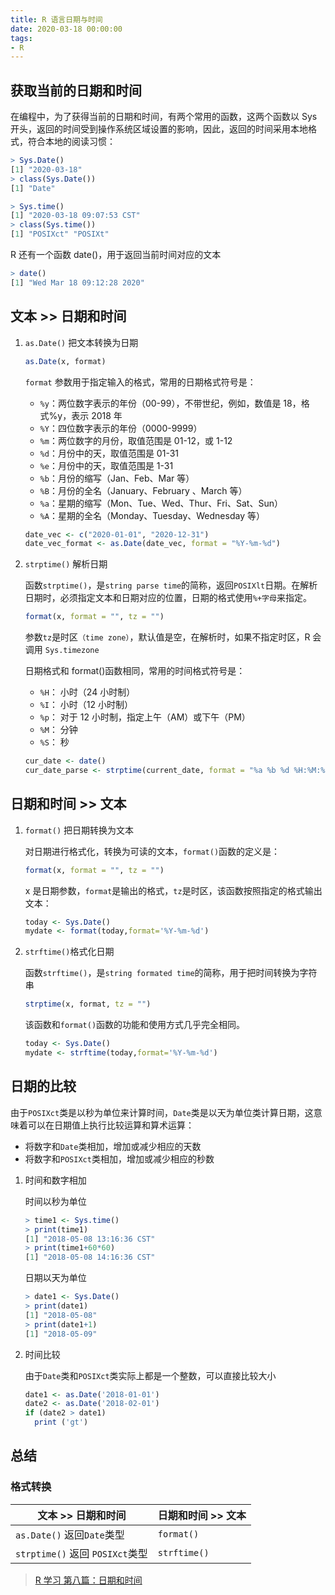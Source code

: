 ```yaml
---
title: R 语言日期与时间
date: 2020-03-18 00:00:00
tags:
- R
---
```


## 获取当前的日期和时间

在编程中，为了获得当前的日期和时间，有两个常用的函数，这两个函数以 Sys 开头，返回的时间受到操作系统区域设置的影响，因此，返回的时间采用本地格式，符合本地的阅读习惯：

```r
> Sys.Date()
[1] "2020-03-18"
> class(Sys.Date())
[1] "Date"

> Sys.time()
[1] "2020-03-18 09:07:53 CST"
> class(Sys.time())
[1] "POSIXct" "POSIXt"
```

R 还有一个函数 date()，用于返回当前时间对应的文本

```r
> date()
[1] "Wed Mar 18 09:12:28 2020"
```

## 文本 >> 日期和时间

1. `as.Date()` 把文本转换为日期

   ```r
   as.Date(x, format)
   ```

   `format` 参数用于指定输入的格式，常用的日期格式符号是：

   - `%y`：两位数字表示的年份（00-99），不带世纪，例如，数值是 18，格式%y，表示 2018 年 
   - `%Y`：四位数字表示的年份（0000-9999）                                              
   - `%m`：两位数字的月份，取值范围是 01-12，或 1-12                                    
   - `%d`：月份中的天，取值范围是 01-31                                                 
   - `%e`：月份中的天，取值范围是 1-31                                                  
   - `%b`：月份的缩写（Jan、Feb、Mar 等）                                               
   - `%B`：月份的全名（January、February 、March 等）                                   
   - `%a`：星期的缩写（Mon、Tue、Wed、Thur、Fri、Sat、Sun）                             
   - `%A`：星期的全名（Monday、Tuesday、Wednesday 等）  

   ```r
   date_vec <- c("2020-01-01", "2020-12-31")
   date_vec_format <- as.Date(date_vec, format = "%Y-%m-%d")
   ```

2. `strptime()` 解析日期

   函数`strptime()`，是`string parse time`的简称，返回`POSIXlt`日期。在解析日期时，必须指定文本和日期对应的位置，日期的格式使用`%+字母`来指定。

   ```r
   format(x, format = "", tz = "")
   ```

   参数`tz`是时区`（time zone）`，默认值是空，在解析时，如果不指定时区，R 会调用 `Sys.timezone`

   日期格式和 format()函数相同，常用的时间格式符号是：
   - `%H`： 小时（24 小时制） 
   - `%I`： 小时（12 小时制） 
   - `%p`： 对于 12 小时制，指定上午（AM）或下午（PM） 
   - `%M`： 分钟 
   - `%S`： 秒 

   ```r
   cur_date <- date()
   cur_date_parse <- strptime(current_date, format = "%a %b %d %H:%M:%S %Y")
   ```

## 日期和时间 >> 文本

1. `format()` 把日期转换为文本

   对日期进行格式化，转换为可读的文本，`format()`函数的定义是：

   ```r
   format(x, format = "", tz = "")
   ```

   x 是日期参数，`format`是输出的格式，`tz`是时区，该函数按照指定的格式输出文本：

   ```r
   today <- Sys.Date()
   mydate <- format(today,format='%Y-%m-%d')
   ```

2. `strftime()`格式化日期

   函数`strftime()`，是`string formated time`的简称，用于把时间转换为字符串

   ```r
   strptime(x, format, tz = "")
   ```

   该函数和`format()`函数的功能和使用方式几乎完全相同。

   ```r
   today <- Sys.Date()
   mydate <- strftime(today,format='%Y-%m-%d')
   ```

## 日期的比较

由于`POSIXct`类是以秒为单位来计算时间，`Date`类是以天为单位类计算日期，这意味着可以在日期值上执行比较运算和算术运算：

- 将数字和`Date`类相加，增加或减少相应的天数
- 将数字和`POSIXct`类相加，增加或减少相应的秒数

1. 时间和数字相加

   时间以秒为单位

   ```r
   > time1 <- Sys.time()
   > print(time1)
   [1] "2018-05-08 13:16:36 CST"
   > print(time1+60*60)
   [1] "2018-05-08 14:16:36 CST"
   ```

   日期以天为单位

   ```r
   > date1 <- Sys.Date()
   > print(date1)
   [1] "2018-05-08"
   > print(date1+1)
   [1] "2018-05-09"
   ```

2. 时间比较

   由于`Date`类和`POSIXct`类实际上都是一个整数，可以直接比较大小

   ```r
   date1 <- as.Date('2018-01-01')
   date2 <- as.Date('2018-02-01')
   if (date2 > date1)
     print ('gt')
   ```

## 总结

### 格式转换

| 文本 >> 日期和时间              | 日期和时间 >> 文本 |
| ------------------------------- | ------------------ |
| `as.Date()` 返回`Date`类型      | `format()`         |
| `strptime()` 返回 `POSIXct`类型 | `strftime()`       |

> [R 学习 第八篇：日期和时间](https://www.cnblogs.com/ljhdo/p/4804113.html)
